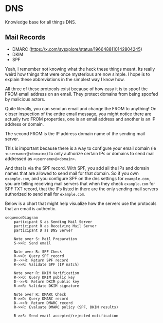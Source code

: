 # DNS

Knowledge base for all things DNS.


## Mail Records

- DMARC (https://x.com/sysxplore/status/1966488110142804245)
- DKIM
- SPF

Yeah, I remember not knowing what the heck these things meant. Its really weird how things that were once mysterious are now simple. I hope is to explain these abbreviations in the simplest way I know how.

All three of these protocols exist because of how easy it is to spoof the FROM email address on an email. They protect domains from being spoofed by malicious actors.

Quite literally, you can send an email and change the FROM to anything! On closer inspection of the entire email message, you might notice there are actually two FROM properties, one is an email address and another is an IP address or domain.

The second FROM is the IP address domain name of the sending mail server.

This is important because there is a way to configure your email domain (ie `<username>@<domain>`) to only authorize certain IPs or domains to send mail addressed as `<username>@<domain>`.

And that is via the SPF record. With SPF, you add all the IPs and domain names that are allowed to send mail for that domain. So if you own `example.com`, and you configure SPF on the dns settings for `example.com`, you are telling receiving mail servers that when they check `example.com` for SPF TXT record, that the IPs listed in there are the only sending mail servers authorized to send mail for `example.com`.

Below is a chart that might help visualize how the servers use the protocols that an email is authentic.

```mermaid
sequenceDiagram
    participant S as Sending Mail Server
    participant R as Receiving Mail Server
    participant D as DNS Server

    Note over S: Mail Preparation
    S->>R: Send email

    Note over R: SPF Check
    R->>D: Query SPF record
    D-->>R: Return SPF record
    R->>R: Validate SPF (IP match)

    Note over R: DKIM Verification
    R->>D: Query DKIM public key
    D-->>R: Return DKIM public key
    R->>R: Validate DKIM signature

    Note over R: DMARC Check
    R->>D: Query DMARC record
    D-->>R: Return DMARC record
    R->>R: Evaluate DMARC policy (SPF, DKIM results)

    R->>S: Send email accepted/rejected notification


```
